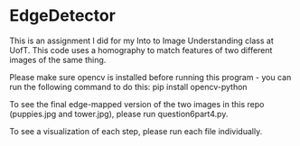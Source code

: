 # EdgeDetector
This is an assignment I did for my Into to Image Understanding class at UofT.  This code uses a homography to match features of two different images of the same thing.

Please make sure opencv is installed before running this program - you can
run the following command to do this: pip install opencv-python

To see the final edge-mapped version of the two images in this repo (puppies.jpg and tower.jpg), please run question6part4.py.

To see a visualization of each step, please run each  file individually.
